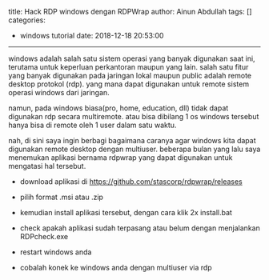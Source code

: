 title: Hack RDP windows dengan RDPWrap
author: Ainun Abdullah
tags: []
categories:
  - windows tutorial
date: 2018-12-18 20:53:00
---
windows adalah salah satu sistem operasi yang banyak digunakan saat ini, terutama untuk keperluan perkantoran maupun yang lain. salah satu fitur yang banyak digunakan pada jaringan lokal maupun public adalah remote desktop protokol (rdp). yang mana dapat digunakan untuk remote sistem operasi windows dari jaringan. 

namun, pada windows biasa(pro, home, education, dll) tidak dapat digunakan rdp secara multiremote. atau bisa dibilang 1  os windows tersebut hanya bisa di remote oleh 1 user dalam satu waktu. 

nah, di sini saya ingin berbagi bagaimana caranya agar windows kita dapat digunakan remote desktop dengan multiuser. beberapa bulan yang lalu saya menemukan aplikasi bernama rdpwrap yang dapat digunakan untuk mengatasi hal tersebut. 

- download aplikasi di  https://github.com/stascorp/rdpwrap/releases

- pilih format .msi atau .zip

- kemudian install aplikasi tersebut, dengan cara klik 2x install.bat 
- check apakah aplikasi sudah terpasang atau belum dengan menjalankan RDPcheck.exe
- restart windows anda
- cobalah konek ke windows anda dengan multiuser via rdp

